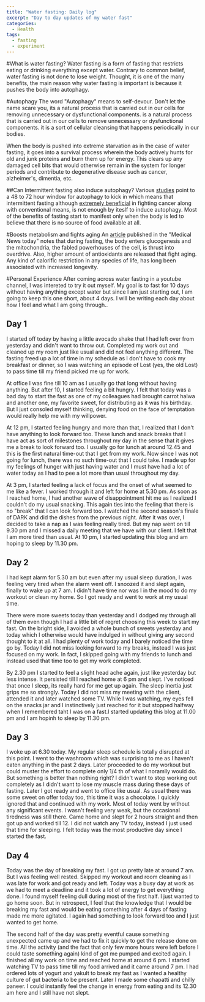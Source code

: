 ```yaml
---
title: "Water fasting: Daily log"
excerpt: "Day to day updates of my water fast"
categories:
  - Health
tags:
  - fasting
  - experiment
---
```

#What is water fasting?
Water fasting is a form of fasting that restricts eating or drinking everything except water. Contrary to common belief, water fasting is not done to lose weight. Thought, it is one of the many benefits, the main reason why water fasting is important is because it pushes the body into autophagy.

#Autophagy
The word "Autophagy" means to self-devour. Don't let the name scare you, its a natural process that is carried out in our cells for removing unnecessary or dysfunctional components. is a natural process that is carried out in our cells to remove unnecessary or dysfunctional components. it is a sort of cellular cleansing that happens periodically in our bodies.

When the body is pushed into extreme starvation as in the case of water fasting, it goes into a survival process wherein the body actively hunts for old and junk proteins and burn them up for energy. This clears up any damaged cell bits that would otherwise remain in the system for longer periods and contribute to degenerative disease such as cancer, alzheimer's, dimentia, etc.

##Can Intermittent fasting also induce autophagy?
Various [studies](http://siimland.com/how-long-until-autophagy-kicks-in/ "How long untill autophagy") point to a 48 to 72 hour window for autophagy to kick in which means that intermittent fasting although [extremely beneficial](https://www.ncbi.nlm.nih.gov/pmc/articles/PMC6257056/ "Intermittent fasting and Autophagy") in fighting cancer along with conventional means, is not enough by iteslf to induce autophagy. Most of the benefits of fasting start to manifest only when the body is led to believe that there is no source of food available at all.

#Boosts metabolism and fights aging
An [article](https://www.medicalnewstoday.com/articles/324347.php "Boosts metabolism and fights aging") published in the "Medical News today" notes that during fasting, the body enters glucogenesis and the mitochondria, the fabled powerhouses of the cell, is thrust into overdrive.
Also, higher amount of antioxidants are released that fight aging. Any kind of calorific restriction in any species of life, has long been associated with increased longevity.

#Personal Experience
After coming across water fasting in a youtube channel, I was intereted to try it out myself. My goal is to fast for 10 days without having anything except water but since I am just starting out, I am going to keep this one short, about 4 days. I will be writing each day about how I feel and what I am going through..

## Day 1
I started off today by having a little avocado shake that I had left over from yesterday and didn't want to throw out. Completed my work out and cleaned up my room just like usual and did not feel anything different. The fasting freed up a lot of time in my schedule as I don't have to cook my breakfast or dinner, so I was watching an episode of Lost (yes, the old Lost) to pass time till my friend picked me up for work.

At office I was fine till 10 am as I usually go that long without having anything. But after 10, I started feeling a bit hungry. I felt that today was a bad day to start the fast as one of my colleagues had brought carrot halwa and another one, my favorite sweet, for distributing as it was his birthday. But I just consoled myself thinking, denying food on the face of temptation would really help me with my willpower.

At 12 pm, I started feeling hungry and more than that, I realized that I don't have anything to look forward too. These lunch and snack breaks that I have act as sort of milestones throughout my day in the sense that it gives me a break to look forward too. I usually go for lunch at around 12.45 and this is the first natural time-out that I get from my work. Now since I was not going for lunch, there was no such time-out that I could take.
I made up for my feelings of hunger with just having water and I must have had a lot of water today as I had to pee a lot more than usual throughout my day.

At 3 pm, I started feeling a lack of focus and the onset of what seemed to me like a fever. I worked through it and left for home at 5.30 pm. As soon as I reached home, I had another wave of disappointment hit me as I realized I couldn't do my usual snacking. This again ties into the feeling that there is no "break" that I can look forward too. I watched the second season's finale of DARK and did the dishes from the previous night. After it was over, I decided to take a nap as I was feeling really tired. But my nap went on till 9.30 pm and I missed a daily meeting that we have with our client. I felt that I am more tired than usual. At 10 pm, I started updating this blog and am hoping to sleep by 11.30 pm.

## Day 2
I had kept alarm for 5.30 am but even after my usual sleep duration, I was feeling very tired when the alarm went off. I snoozed it and slept again, finally to wake up at 7 am. I didn't have time nor was I in the mood to do my workout or clean my home. So I got ready and went to work at my usual time.

There were more sweets today than yesterday and I dodged my through all of them even though I had a little bit of regret choosing this week to start my fast. On the bright side, I avoided a whole bunch of sweets yesterday and today which I otherwise would have indulged in without giving any second thought to it at all. I had plenty of work today and I barely noticed the time go by. Today I did not miss looking forward to my breaks, instead I was just focused on my work. In fact, I skipped going with my friends to lunch and instead used that time too to get my work completed.

By 2.30 pm I started to feel a slight head ache again, just like yesterday but less intense. It persisted till I reached home at 6 pm and slept. I've noticed that once I sleep, its really hard for me get up again. The sleep inertia just grips me so strongly. Today I did not miss my meeting with the client, attended it and later watched some TV. While I was watching, my eyes fell on the snacks jar and I instinctively just reached for it but stopped halfway when I remembered taht I was on a fast.I started updating this blog at 11.00 pm and I am hopinh to sleep by 11.30 pm.

## Day 3
I woke up at 6.30 today. My regular sleep schedule is totally disrupted at this point. I went to the washroom which was surprising to me as I haven't eaten anything in the past 2 days. Later proceeded to do my workout but could muster the effort to complete only 1/4 th of what I noramlly would do. But something is better than nothing right? I didn't want to stop working out completely as I didn't want to lose my muscle mass during these days of fasting. Later I got ready and went to office like usual. As usual there was some sweet on offer today too, this time it was a chocolate. I quickly ignored that and continued with my work. Most of today went by without any significant events. I wasn't feeling very weak, but the occasional tiredness was still there. Came home and slept for 2 hours straight and then got up and worked till 12. I did not watch any TV today, instead I just used that time for sleeping. I felt today was the most productive day since I started the fast.

## Day 4
Today was the day of breaking my fast. I got up pretty late at around 7 am. But I was feeling well rested. Skipped my workout and room cleaning as I was late for work and got ready and left. Today was a busy day at work as we had to meet a deadline and it took a lot of energy to get everything done. I found myself feeling dull during most of the first half. I just wanted to go home soon. But in retrospect, I feel that the knowledge that I would be breaking my fast and would be eating something after 4 days of fasting made me more agitated. I again had something to look forward too and I just wanted to get home.

The second half of the day was pretty eventful cause something unexpected came up and we had to fix it quickly to get the release done on time. All the activity (and the fact that only few more hours were left before I could taste something again) kind of got me pumped and excited again. I finished all my work on time and reached home at around 6 pm. I started watching TV to pass time till my food arrived and it came around 7 pm. I had ordered lots of yogurt and yakult to break my fast as I wanted a healthy culture of gut bacteria to be present. Later I made some chapatti and chilly paneer. I could instantly feel the change in energy from eating and its 12.30 am here and I still have not slept. 
